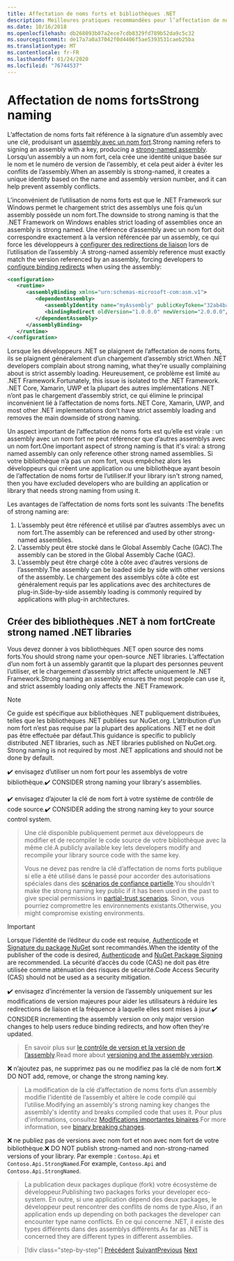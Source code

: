 ```yaml
---
title: Affectation de noms forts et bibliothèques .NET
description: Meilleures pratiques recommandées pour l’affectation de noms forts aux bibliothèques .NET.
ms.date: 10/16/2018
ms.openlocfilehash: db268093b07a2ece7cdb8329fd789b52da9c5c32
ms.sourcegitcommit: de17a7a0a37042f0d4406f5ae5393531caeb25ba
ms.translationtype: MT
ms.contentlocale: fr-FR
ms.lasthandoff: 01/24/2020
ms.locfileid: "76744537"
---
```

# <a name="strong-naming"></a><span data-ttu-id="d6cf0-103">Affectation de noms forts</span><span class="sxs-lookup"><span data-stu-id="d6cf0-103">Strong naming</span></span>

<span data-ttu-id="d6cf0-104">L’affectation de noms forts fait référence à la signature d’un assembly avec une clé, produisant un [assembly avec un nom fort](../assembly/strong-named.md).</span><span class="sxs-lookup"><span data-stu-id="d6cf0-104">Strong naming refers to signing an assembly with a key, producing a [strong-named assembly](../assembly/strong-named.md).</span></span> <span data-ttu-id="d6cf0-105">Lorsqu’un assembly a un nom fort, cela crée une identité unique basée sur le nom et le numéro de version de l’assembly, et cela peut aider à éviter les conflits de l’assembly.</span><span class="sxs-lookup"><span data-stu-id="d6cf0-105">When an assembly is strong-named, it creates a unique identity based on the name and assembly version number, and it can help prevent assembly conflicts.</span></span>

<span data-ttu-id="d6cf0-106">L’inconvénient de l’utilisation de noms forts est que le .NET Framework sur Windows permet le chargement strict des assemblys une fois qu’un assembly possède un nom fort.</span><span class="sxs-lookup"><span data-stu-id="d6cf0-106">The downside to strong naming is that the .NET Framework on Windows enables strict loading of assemblies once an assembly is strong named.</span></span> <span data-ttu-id="d6cf0-107">Une référence d’assembly avec un nom fort doit correspondre exactement à la version référencée par un assembly, ce qui force les développeurs à [configurer des redirections de liaison](../../framework/configure-apps/redirect-assembly-versions.md) lors de l’utilisation de l’assembly :</span><span class="sxs-lookup"><span data-stu-id="d6cf0-107">A strong-named assembly reference must exactly match the version referenced by an assembly, forcing developers to [configure binding redirects](../../framework/configure-apps/redirect-assembly-versions.md) when using the assembly:</span></span>

```xml
<configuration>
   <runtime>
      <assemblyBinding xmlns="urn:schemas-microsoft-com:asm.v1">
         <dependentAssembly>
            <assemblyIdentity name="myAssembly" publicKeyToken="32ab4ba45e0a69a1" culture="neutral" />
            <bindingRedirect oldVersion="1.0.0.0" newVersion="2.0.0.0"/>
         </dependentAssembly>
      </assemblyBinding>
   </runtime>
</configuration>
```

<span data-ttu-id="d6cf0-108">Lorsque les développeurs .NET se plaignent de l’affectation de noms forts, ils se plaignent généralement d’un chargement d’assembly strict.</span><span class="sxs-lookup"><span data-stu-id="d6cf0-108">When .NET developers complain about strong naming, what they're usually complaining about is strict assembly loading.</span></span> <span data-ttu-id="d6cf0-109">Heureusement, ce problème est limité au .NET Framework.</span><span class="sxs-lookup"><span data-stu-id="d6cf0-109">Fortunately, this issue is isolated to the .NET Framework.</span></span> <span data-ttu-id="d6cf0-110">.NET Core, Xamarin, UWP et la plupart des autres implémentations .NET n’ont pas le chargement d’assembly strict, ce qui élimine le principal inconvénient lié à l’affectation de noms forts.</span><span class="sxs-lookup"><span data-stu-id="d6cf0-110">.NET Core, Xamarin, UWP, and most other .NET implementations don't have strict assembly loading and removes the main downside of strong naming.</span></span>

<span data-ttu-id="d6cf0-111">Un aspect important de l’affectation de noms forts est qu’elle est virale : un assembly avec un nom fort ne peut référencer que d’autres assemblys avec un nom fort.</span><span class="sxs-lookup"><span data-stu-id="d6cf0-111">One important aspect of strong naming is that it's viral: a strong named assembly can only reference other strong named assemblies.</span></span> <span data-ttu-id="d6cf0-112">Si votre bibliothèque n’a pas un nom fort, vous empêchez alors les développeurs qui créent une application ou une bibliothèque ayant besoin de l’affectation de noms fortsr de l’utiliser.</span><span class="sxs-lookup"><span data-stu-id="d6cf0-112">If your library isn't strong named, then you have excluded developers who are building an application or library that needs strong naming from using it.</span></span>

<span data-ttu-id="d6cf0-113">Les avantages de l’affectation de noms forts sont les suivants :</span><span class="sxs-lookup"><span data-stu-id="d6cf0-113">The benefits of strong naming are:</span></span>

1. <span data-ttu-id="d6cf0-114">L’assembly peut être référencé et utilisé par d’autres assemblys avec un nom fort.</span><span class="sxs-lookup"><span data-stu-id="d6cf0-114">The assembly can be referenced and used by other strong-named assemblies.</span></span>
2. <span data-ttu-id="d6cf0-115">L'assembly peut être stocké dans le Global Assembly Cache (GAC).</span><span class="sxs-lookup"><span data-stu-id="d6cf0-115">The assembly can be stored in the Global Assembly Cache (GAC).</span></span>
3. <span data-ttu-id="d6cf0-116">L’assembly peut être chargé côte à côte avec d’autres versions de l’assembly.</span><span class="sxs-lookup"><span data-stu-id="d6cf0-116">The assembly can be loaded side by side with other versions of the assembly.</span></span> <span data-ttu-id="d6cf0-117">Le chargement des assemblys côte à côte est généralement requis par les applications avec des architectures de plug-in.</span><span class="sxs-lookup"><span data-stu-id="d6cf0-117">Side-by-side assembly loading is commonly required by applications with plug-in architectures.</span></span>

## <a name="create-strong-named-net-libraries"></a><span data-ttu-id="d6cf0-118">Créer des bibliothèques .NET à nom fort</span><span class="sxs-lookup"><span data-stu-id="d6cf0-118">Create strong named .NET libraries</span></span>

<span data-ttu-id="d6cf0-119">Vous devez donner à vos bibliothèques .NET open source des noms forts.</span><span class="sxs-lookup"><span data-stu-id="d6cf0-119">You should strong name your open-source .NET libraries.</span></span> <span data-ttu-id="d6cf0-120">L’affectation d’un nom fort à un assembly garantit que la plupart des personnes peuvent l’utiliser, et le chargement d’assembly strict affecte uniquement le .NET Framework.</span><span class="sxs-lookup"><span data-stu-id="d6cf0-120">Strong naming an assembly ensures the most people can use it, and strict assembly loading only affects the .NET Framework.</span></span>

> [!NOTE]
> <span data-ttu-id="d6cf0-121">Ce guide est spécifique aux bibliothèques .NET publiquement distribuées, telles que les bibliothèques .NET publiées sur NuGet.org. L’attribution d’un nom fort n’est pas requise par la plupart des applications .NET et ne doit pas être effectuée par défaut.</span><span class="sxs-lookup"><span data-stu-id="d6cf0-121">This guidance is specific to publicly distributed .NET libraries, such as .NET libraries published on NuGet.org. Strong naming is not required by most .NET applications and should not be done by default.</span></span>

<span data-ttu-id="d6cf0-122">✔️ envisagez d’utiliser un nom fort pour les assemblys de votre bibliothèque.</span><span class="sxs-lookup"><span data-stu-id="d6cf0-122">✔️ CONSIDER strong naming your library's assemblies.</span></span>

<span data-ttu-id="d6cf0-123">✔️ envisagez d’ajouter la clé de nom fort à votre système de contrôle de code source.</span><span class="sxs-lookup"><span data-stu-id="d6cf0-123">✔️ CONSIDER adding the strong naming key to your source control system.</span></span>

> <span data-ttu-id="d6cf0-124">Une clé disponible publiquement permet aux développeurs de modifier et de recompiler le code source de votre bibliothèque avec la même clé.</span><span class="sxs-lookup"><span data-stu-id="d6cf0-124">A publicly available key lets developers modify and recompile your library source code with the same key.</span></span>
>
> <span data-ttu-id="d6cf0-125">Vous ne devez pas rendre la clé d’affectation de noms forts publique si elle a été utilisé dans le passé pour accorder des autorisations spéciales dans des [scénarios de confiance partielle](../../framework/misc/using-libraries-from-partially-trusted-code.md).</span><span class="sxs-lookup"><span data-stu-id="d6cf0-125">You shouldn't make the strong naming key public if it has been used in the past to give special permissions in [partial-trust scenarios](../../framework/misc/using-libraries-from-partially-trusted-code.md).</span></span> <span data-ttu-id="d6cf0-126">Sinon, vous pourriez compromettre les environnements existants.</span><span class="sxs-lookup"><span data-stu-id="d6cf0-126">Otherwise, you might compromise existing environments.</span></span>

> [!IMPORTANT]
> <span data-ttu-id="d6cf0-127">Lorsque l’identité de l’éditeur du code est requise, [Authenticode](/windows-hardware/drivers/install/authenticode) et [Signature du package NuGet](/nuget/create-packages/sign-a-package) sont recommandés.</span><span class="sxs-lookup"><span data-stu-id="d6cf0-127">When the identity of the publisher of the code is desired, [Authenticode](/windows-hardware/drivers/install/authenticode) and [NuGet Package Signing](/nuget/create-packages/sign-a-package) are recommended.</span></span> <span data-ttu-id="d6cf0-128">La sécurité d’accès du code (CAS) ne doit pas être utilisée comme atténuation des risques de sécurité.</span><span class="sxs-lookup"><span data-stu-id="d6cf0-128">Code Access Security (CAS) should not be used as a security mitigation.</span></span>

<span data-ttu-id="d6cf0-129">✔️ envisagez d’incrémenter la version de l’assembly uniquement sur les modifications de version majeures pour aider les utilisateurs à réduire les redirections de liaison et la fréquence à laquelle elles sont mises à jour.</span><span class="sxs-lookup"><span data-stu-id="d6cf0-129">✔️ CONSIDER incrementing the assembly version on only major version changes to help users reduce binding redirects, and how often they're updated.</span></span>

> <span data-ttu-id="d6cf0-130">En savoir plus sur [le contrôle de version et la version de l’assembly](./versioning.md#assembly-version).</span><span class="sxs-lookup"><span data-stu-id="d6cf0-130">Read more about [versioning and the assembly version](./versioning.md#assembly-version).</span></span>

<span data-ttu-id="d6cf0-131">❌ n’ajoutez pas, ne supprimez pas ou ne modifiez pas la clé de nom fort.</span><span class="sxs-lookup"><span data-stu-id="d6cf0-131">❌ DO NOT add, remove, or change the strong naming key.</span></span>

> <span data-ttu-id="d6cf0-132">La modification de la clé d’affectation de noms forts d’un assembly modifie l’identité de l’assembly et altère le code compilé qui l’utilise.</span><span class="sxs-lookup"><span data-stu-id="d6cf0-132">Modifying an assembly's strong naming key changes the assembly's identity and breaks compiled code that uses it.</span></span> <span data-ttu-id="d6cf0-133">Pour plus d'informations, consultez [Modifications importantes binaires](./breaking-changes.md#binary-breaking-change).</span><span class="sxs-lookup"><span data-stu-id="d6cf0-133">For more information, see [binary breaking changes](./breaking-changes.md#binary-breaking-change).</span></span>

<span data-ttu-id="d6cf0-134">❌ ne publiez pas de versions avec nom fort et non avec nom fort de votre bibliothèque.</span><span class="sxs-lookup"><span data-stu-id="d6cf0-134">❌ DO NOT publish strong-named and non-strong-named versions of your library.</span></span> <span data-ttu-id="d6cf0-135">Par exemple : `Contoso.Api` et `Contoso.Api.StrongNamed`.</span><span class="sxs-lookup"><span data-stu-id="d6cf0-135">For example, `Contoso.Api` and `Contoso.Api.StrongNamed`.</span></span>

> <span data-ttu-id="d6cf0-136">La publication deux packages duplique (fork) votre écosystème de développeur.</span><span class="sxs-lookup"><span data-stu-id="d6cf0-136">Publishing two packages forks your developer eco-system.</span></span> <span data-ttu-id="d6cf0-137">En outre, si une application dépend des deux packages, le développeur peut rencontrer des conflits de noms de type.</span><span class="sxs-lookup"><span data-stu-id="d6cf0-137">Also, if an application ends up depending on both packages the developer can encounter type name conflicts.</span></span> <span data-ttu-id="d6cf0-138">En ce qui concerne .NET, il existe des types différents dans des assemblys différents.</span><span class="sxs-lookup"><span data-stu-id="d6cf0-138">As far as .NET is concerned they are different types in different assemblies.</span></span>

>[!div class="step-by-step"]
><span data-ttu-id="d6cf0-139">[Précédent](cross-platform-targeting.md)
>[Suivant](nuget.md)</span><span class="sxs-lookup"><span data-stu-id="d6cf0-139">[Previous](cross-platform-targeting.md)
[Next](nuget.md)</span></span>
